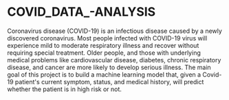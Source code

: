 # COVID_DATA_-ANALYSIS
Coronavirus disease (COVID-19) is an infectious disease caused by a newly discovered coronavirus. Most people infected with COVID-19 virus will experience mild to moderate respiratory illness and recover without requiring special treatment. Older people, and those with underlying medical problems like cardiovascular disease, diabetes, chronic respiratory disease, and cancer are more likely to develop serious illness.
 The main goal of this project is to build a machine learning model that, given a Covid-19 patient's current symptom, status, and medical history, will predict whether the patient is in high risk or not.
